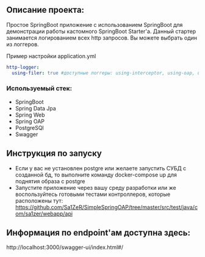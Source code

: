 ## Описание проекта:
Простое SpringBoot приложение с использованием SpringBoot для демонстрации работы кастомного SpringBoot Starter'a.
Данный стартер занимается логированием всех http запросов. Вы можете выбрать один из логгеров.

Пример настройки application.yml

```yaml
http-logger:
  using-filer: true #доступные логгеры: using-interceptor, using-oap, using-filter
```

### Используемый стек:
- SpringBoot
- Spring Data Jpa
- Spring Web
- Spring OAP
- PostgreSQl
- Swagger

## Инструкция по запуску
- Если у вас не установлен postgre или желаете запустить СУБД с созданной бд, то выполните команду docker-compose up для поднятия образа с postgre
- Запустите приложение через вашу среду разработки или же воспользуйтесь готовыми тестами контроллеров, которые расположены тут: https://github.com/Sa1ZeR/SimpleSpringOAP/tree/master/src/test/java/com/sa1zer/webapp/api

## Информация по endpoint'ам доступна здесь:
http://localhost:3000/swagger-ui/index.html#/
